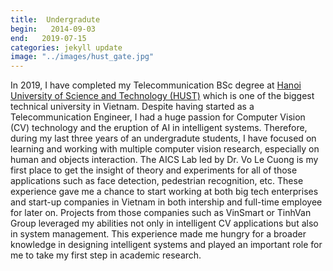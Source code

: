 ```yaml
---
title:  Undergradute
begin:   2014-09-03
end:   2019-07-15
categories: jekyll update
image: "../images/hust_gate.jpg"
---
```


In 2019, I have completed my Telecommunication BSc degree at [Hanoi University of Science and Technology (HUST)]({{site.career.hust}}) which is one of the biggest technical university in Vietnam. Despite having started as a Telecommunication Engineer, I had a huge passion for Computer Vision (CV) technology and the eruption of AI in intelligent systems. Therefore, during my last three years of an undergradute students, I have focused on learning and working with multiple computer vision research, especially on human and objects interaction. The AICS Lab led by Dr. Vo Le Cuong is my first place to get the insight of theory and experiments for all of those applications such as face detection, pedestrian  recognition, etc. These experience gave me a chance to start working at both big tech enterprises and start-up companies in Vietnam in both intership and full-time employee for later on. Projects from those companies such as VinSmart or TinhVan Group leveraged my abilities not only in intelligent CV applications but also in system management. This experience made me hungry for a broader knowledge in designing intelligent systems and played an important role for me to take my first step in academic research.
